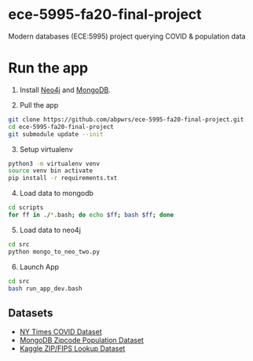 # ece-5995-fa20-final-project
Modern databases (ECE:5995) project querying COVID &amp; population data


# Run the app
1. Install [Neo4j](https://neo4j.com/) and [MongoDB](https://www.mongodb.com/).     

2. Pull the app
```bash
git clone https://github.com/abpwrs/ece-5995-fa20-final-project.git
cd ece-5995-fa20-final-project
git submodule update --init
```

3. Setup virtualenv
```bash
python3 -m virtualenv venv
source venv bin activate
pip install -r requirements.txt
```
4. Load data to mongodb
```bash
cd scripts
for ff in ./*.bash; do echo $ff; bash $ff; done   
```
5. Load data to neo4j
```bash
cd src
python mongo_to_neo_two.py
```

6. Launch App
```bash
cd src
bash run_app_dev.bash
```

## Datasets
- [NY Times COVID Dataset](https://github.com/nytimes/covid-19-data)
- [MongoDB Zipcode Population Dataset](https://media.mongodb.org/zips.json)
- [Kaggle ZIP/FIPS Lookup Dataset](https://www.kaggle.com/danofer/zipcodes-county-fips-crosswalk)
